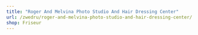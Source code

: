 ```yaml
---
title: "Roger And Melvina Photo Studio And Hair Dressing Center"
url: /zwedru/roger-and-melvina-photo-studio-and-hair-dressing-center/
shop: Friseur
---
```

